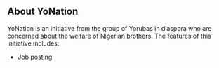 
## About YoNation

YoNation is an initiative from the group of Yorubas in diaspora who are concerned about the welfare of Nigerian brothers. The features of this initiative includes:

- Job posting
